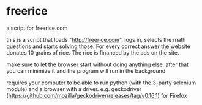 # freerice
a script for freerice.com

this is a script that loads "http://freerice.com", logs in, selects the math questions and starts solving those. For every correct answer the website donates 10 grains of rice. The rice is financed by the ads on the site.

make sure to let the browser start without doing anything else. after that you can minimize it and the program will run in the background

requires your computer to be able to run python (with the 3-party selenium module) and a browser with a driver. e.g. geckodriver (https://github.com/mozilla/geckodriver/releases/tag/v0.16.1) for Firefox
